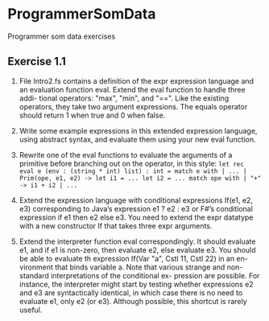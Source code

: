 # ProgrammerSomData
Programmer som data exercises

## Exercise 1.1

1.  File Intro2.fs contains a definition of the expr expression language and
an evaluation function eval. Extend the eval function to handle three addi-
tional operators: "max", "min", and "==". Like the existing operators, they
take two argument expressions. The equals operator should return 1 when true
and 0 when false.

3.  Write some example expressions in this extended expression language, using
abstract syntax, and evaluate them using your new eval function.

5. Rewrite one of the eval functions to evaluate the arguments of a primitive
before branching out on the operator, in this style:
   `let rec eval e (env : (string * int) list) : int =
      match e with
      | ...
      | Prim(ope, e1, e2) ->
      let i1 = ...
      let i2 = ...
      match ope with
      | "+" -> i1 + i2
      | ...`
   
6.  Extend the expression language with conditional expressions If(e1, e2,
e3) corresponding to Java’s expression e1 ? e2 : e3 or F#’s conditional
expression if e1 then e2 else e3.
You need to extend the expr datatype with a new constructor If that takes
three expr arguments.

7.  Extend the interpreter function eval correspondingly. It should evaluate e1,
and if e1 is non-zero, then evaluate e2, else evaluate e3. You should be able
to evaluate th expression If(Var "a", CstI 11, CstI 22) in an en-
vironment that binds variable a.
Note that various strange and non-standard interpretations of the conditional ex-
pression are possible. For instance, the interpreter might start by testing whether
expressions e2 and e3 are syntactically identical, in which case there is no need to
evaluate e1, only e2 (or e3). Although possible, this shortcut is rarely useful.

